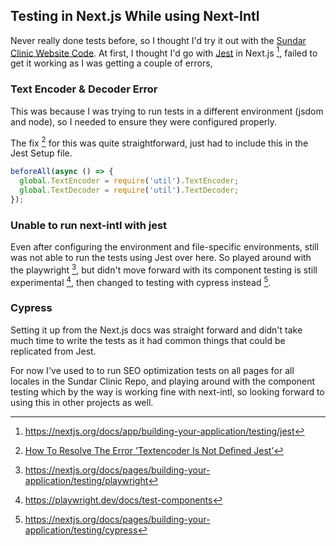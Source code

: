 ## Testing in Next.js While using Next-Intl

Never really done tests before, so I thought I'd try it out with the [Sundar Clinic Website Code](https://github.com/Sundar-Clinic/Main-Website). At first, I thought I'd go with [Jest](https://jestjs.io/) in Next.js [^1], failed to get it working as I was getting a couple of errors, 

### Text Encoder & Decoder Error 

This was because I was trying to run tests in a different environment (jsdom and node), so I needed to ensure they were configured properly. 

The fix [^2] for this was quite straightforward, just had to include this in the Jest Setup file.

```js
beforeAll(async () => {
  global.TextEncoder = require('util').TextEncoder;
  global.TextDecoder = require('util').TextDecoder;
});
```

### Unable to run next-intl with jest

Even after configuring the environment and file-specific environments, still was not able to run the tests using Jest over here. So played around with the playwright [^3], but didn't move forward with its component testing is still experimental [^4], then changed to testing with cypress instead [^5].

### Cypress

Setting it up from the Next.js docs was straight forward and didn't take much time to write the tests as it had common things that could be replicated from Jest. 

For now I've used to to run SEO optimization tests on all pages for all locales in the Sundar Clinic Repo, and playing around with the component testing which by the way is working fine with next-intl, so looking forward to using this in other projects as well. 

[^1]: https://nextjs.org/docs/app/building-your-application/testing/jest
[^2]: [How To Resolve The Error 'Textencoder Is Not Defined Jest’](https://www.dhiwise.com/post/how-to-resolve-the-error-textencoder-is-not-defined-jes)
[^3]: https://nextjs.org/docs/pages/building-your-application/testing/playwright
[^4]: https://playwright.dev/docs/test-components
[^5]: https://nextjs.org/docs/pages/building-your-application/testing/cypress
